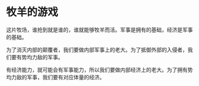 # 牧羊的游戏

这片牧场，谁抢到就是谁的，谁就能够牧羊而活。军事是拥有的基础，经济是军事的基础。

为了消灭内部的颠覆者，我们要做内部军事上的老大。为了抵御外部的入侵者，我们要有势均力敌的军事。

有经济能力，就可能会有军事能力，所以我们要做内部经济上的老大。为了拥有势均力敌的军事，我们要有对应体量的经济。
